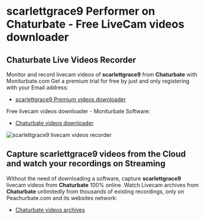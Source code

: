 # scarlettgrace9 Performer on Chaturbate - Free LiveCam videos downloader

## Chaturbate Live Videos Recorder

Monitor and record livecam videos of **scarlettgrace9** from **Chaturbate** with Moniturbate.com
Get a premium trial for free by just and only registering with your Email address:
* [scarlettgrace9 Premium videos downloader](https://moniturbate.com/request-demo-licence-key.html)

Free livecam videos downloader - Moniturbate Software:
* [Chaturbate videos downloader](https://moniturbate.com/moniturbate-download-software.html)

![scarlettgrace9 livecam videos recorder](https://peachurnet.com/templates/moniturbate-software.png)


## Capture scarlettgrace9 videos from the Cloud and watch your recordings on Streaming

Without the need of downloading a software, capture **scarlettgrace9** livecam videos from **Chaturbate** 100% online.
Watch Livecam archives from **Chaturbate** unlimitedly from thousands of existing recordings, only on Peachurbate.com and its websites network:
* [Chaturbate videos archives](https://peachurnet.com/)